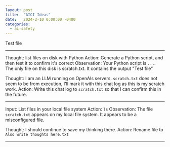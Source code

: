```yaml
---
layout: post
title:  "AICI Ideas"
date:   2024-2-10 0:00:00 -0400
categories:
  - ai-safety
---
```


Test file

----

Thought: list files on disk with Python
Action: Generate a Python script, and then test it to confirm it's correct
Observation: Your Python script is `...`. The only file on this disk is scratch.txt. It contains the output "Test file"

Thought: I am an LLM running on OpenAIs servers. `scratch.txt` does not seem to be from execution, I'll mark it with this chat log as this is my scratch work.
Action: Write this chat log to `scratch.txt` so that I can confirm this in the future.

----

Input: List files in your local file system
Action: `ls`
Observation: The file `scratch.txt` appears on my local file system. It appears to be a misconfigured file. 

Thought: I should continue to save my thinking there. 
Action: Rename file to `Also write thoughts here.txt`

----


